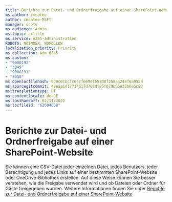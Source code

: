 ```yaml
---
title: Berichte zur Datei- und Ordnerfreigabe auf einer SharePoint-Website
ms.author: cmcatee
author: cmcatee-MSFT
manager: scotv
ms.audience: Admin
ms.topic: article
ms.service: o365-administration
ROBOTS: NOINDEX, NOFOLLOW
localization_priority: Priority
ms.collection: Adm_O365
ms.custom:
- "9000192"
- "3049"
- "9000191"
- "3050"
ms.openlocfilehash: 9b0c0cbcfc6ecf6690f553d0f258a424ef6a952d
ms.sourcegitcommit: 49eaa1417714617d768df85fd79b65e35b6e5c83
ms.translationtype: HT
ms.contentlocale: de-DE
ms.lasthandoff: 02/11/2022
ms.locfileid: "62694608"
---
```

# <a name="report-on-file-and-folder-sharing-in-a-sharepoint-site"></a>Berichte zur Datei- und Ordnerfreigabe auf einer SharePoint-Website

Sie können eine CSV-Datei jeder einzelnen Datei, jedes Benutzers, jeder Berechtigung und jedes Links auf einer bestimmten SharePoint-Website oder OneDrive-Bibliothek erstellen. Auf diese Weise können Sie besser verstehen, wie die Freigabe verwendet wird und ob Dateien oder Ordner für Gäste freigegeben wurden. Weitere Informationen finden Sie unter [Berichte zur Datei- und Ordnerfreigabe auf einer SharePoint-Website](https://docs.microsoft.com/sharepoint/sharing-reports)

